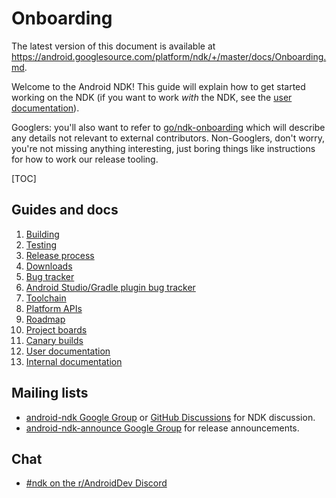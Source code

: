 # Onboarding

The latest version of this document is available at
https://android.googlesource.com/platform/ndk/+/master/docs/Onboarding.md.

Welcome to the Android NDK! This guide will explain how to get started working
on the NDK (if you want to work *with* the NDK, see the [user
documentation](https://github.com/android/ndk/discussions)).

Googlers: you'll also want to refer to
[go/ndk-onboarding](http://go/ndk-onboarding) which will describe any details
not relevant to external contributors. Non-Googlers, don't worry, you're not
missing anything interesting, just boring things like instructions for how to
work our release tooling.

[TOC]

## Guides and docs

1. [Building](Building.md)
1. [Testing](Testing.md)
1. [Release process](https://github.com/android/ndk/wiki/NDK-Release-Process)
1. [Downloads](https://github.com/android/ndk/wiki)
1. [Bug tracker](https://github.com/android/ndk/issues)
1. [Android Studio/Gradle plugin bug tracker](https://developer.android.com/studio/report-bugs)
1. [Toolchain](Toolchains.md)
1. [Platform APIs](PlatformApis.md)
1. [Roadmap](Roadmap.md)
1. [Project boards](https://github.com/android/ndk/projects)
1. [Canary builds](ContinuousBuilds.md)
1. [User documentation](https://developer.android.com/ndk/index.html)
1. [Internal documentation](http://go/ndk)

## Mailing lists

* [android-ndk Google Group] or [GitHub
  Discussions](https://github.com/android/ndk/discussions) for NDK discussion.
* [android-ndk-announce Google Group] for release announcements.

[android-ndk Google Group]: http://groups.google.com/group/android-ndk
[android-ndk-announce Google Group]: http://groups.google.com/group/android-ndk-announce

## Chat

* [#ndk on the r/AndroidDev Discord](https://discord.gg/REGa5bTP)
